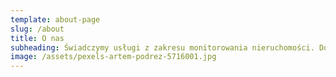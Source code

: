 ```yaml
---
template: about-page
slug: /about
title: O nas
subheading: Świadczymy usługi z zakresu monitorowania nieruchomości. Do tego celu wykorzystujemy technologię Machine Learing (z ang. "Uczenie Maszynowe"). Wykorzystując tą technologię możemy łatwo śledzić i przewidywać trendy w różnych obszarach rynku nieruchomości. Świadczymy usługi na terenie całej Polski.
image: /assets/pexels-artem-podrez-5716001.jpg
---
```

